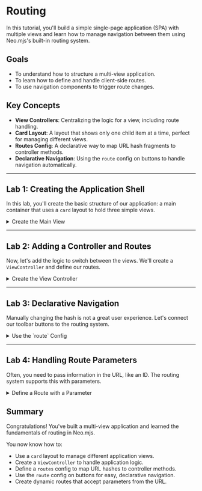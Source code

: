 # Routing

In this tutorial, you'll build a simple single-page application (SPA) with multiple views and learn how to manage navigation between them using Neo.mjs's built-in routing system.

## Goals

- To understand how to structure a multi-view application.
- To learn how to define and handle client-side routes.
- To use navigation components to trigger route changes.

## Key Concepts

- **View Controllers**: Centralizing the logic for a view, including route handling.
- **Card Layout**: A layout that shows only one child item at a time, perfect for managing different views.
- **Routes Config**: A declarative way to map URL hash fragments to controller methods.
- **Declarative Navigation**: Using the `route` config on buttons to handle navigation automatically.

---

## Lab 1: Creating the Application Shell

In this lab, you'll create the basic structure of our application: a main container that uses a `card` layout to hold three simple views.

<details>
<summary>Create the Main View</summary>

The `MainView` will be a `Container` with a `card` layout. The `items` array will hold our three "pages": a home view, an about view, and a contact view. For now, these are just simple components with some text.

```javascript live-preview
import Component from '../../src/component/Base.mjs';
import Container from '../../src/container/Base.mjs';
import Toolbar   from '../../src/toolbar/Base.mjs';

class MainView extends Container {
    static config = {
        className: 'Tutorial.Routing.MainView',
        layout   : {ntype: 'vbox', align: 'stretch'},
        items    : [{
            module   : Toolbar,
            flex     : 'none',
            items    : [
                {ntype: 'button', text: 'Home'},
                {ntype: 'button', text: 'About'},
                {ntype: 'button', text: 'Contact'}
            ]
        }, {
            module   : Container,
            flex     : 1,
            layout   : {ntype: 'card', index: 0},
            reference: 'main-container',
            items    : [{
                module: Component,
                vdom  : {tag: 'h1', html: 'Home View'}
            }, {
                module: Component,
                vdom  : {tag: 'h1', html: 'About View'}
            }, {
                module: Component,
                vdom  : {tag: 'h1', html: 'Contact View'}
            }]
        }]
    }
}

MainView = Neo.setupClass(MainView);
```

At this point, you should see a toolbar and the "Home View". The other two views exist but are not visible because the `card` layout's `activeIndex` is `0`. The buttons don't do anything yet.

</details>

---

## Lab 2: Adding a Controller and Routes

Now, let's add the logic to switch between the views. We'll create a `ViewController` and define our routes.

<details>
<summary>Create the View Controller</summary>

We will create a controller class and define a `routes` object. The keys of this object are the URL hash patterns we want to match (e.g., `#/home`), and the values are the names of the methods in our controller that should be called.

The handler methods will get a reference to our card layout container (using the `reference` we set in Lab 1) and update its `activeIndex`.

```javascript live-preview
import Component  from '../../src/component/Base.mjs';
import Container  from '../../src/container/Base.mjs';
import Controller from '../../src/controller/Component.mjs';
import Toolbar    from '../../src/toolbar/Base.mjs';

// 1. Define the ViewController
class ViewController extends Controller {
    static config = {
        className: 'Tutorial.Routing.ViewController',
        
        // The routes config maps hash patterns to handler methods
        routes: {
            '/home'   : 'onHomeRoute',
            '/about'  : 'onAboutRoute',
            '/contact': 'onContactRoute'
        }
    }

    onHomeRoute() {
        this.getReference('main-container').layout.activeIndex = 0;
    }

    onAboutRoute() {
        this.getReference('main-container').layout.activeIndex = 1;
    }

    onContactRoute() {
        this.getReference('main-container').layout.activeIndex = 2;
    }
}

// 2. Define the MainView
class MainView extends Container {
    static config = {
        className: 'Tutorial.Routing.MainView',
        
        // 3. Attach the controller to the view
        controller: ViewController,

        layout   : {ntype: 'vbox', align: 'stretch'},
        items    : [{
            module   : Toolbar,
            flex     : 'none',
            items    : [
                {ntype: 'button', text: 'Home'},
                {ntype: 'button', text: 'About'},
                {ntype: 'button', text: 'Contact'}
            ]
        }, {
            module   : Container,
            flex     : 1,
            layout   : {ntype: 'card', index: 0},
            reference: 'main-container',
            items    : [{
                module: Component,
                vdom  : {tag: 'h1', html: 'Home View'}
            }, {
                module: Component,
                vdom  : {tag: 'h1', html: 'About View'}
            }, {
                module: Component,
                vdom  : {tag: 'h1', html: 'Contact View'}
            }]
        }]
    }
}

MainView = Neo.setupClass(MainView);
```

Now, if you manually change the URL hash in your browser's address bar (e.g., add `#/about` to the end of the URL), you will see the view change! The controller is listening for hash changes and updating the UI accordingly.

</details>

---

## Lab 3: Declarative Navigation

Manually changing the hash is not a great user experience. Let's connect our toolbar buttons to the routing system.

<details>
<summary>Use the `route` Config</summary>

Neo.mjs buttons (and other components) have a special `route` config. When you provide a hash string to this config, the component will automatically change the browser's URL hash when it is clicked.

Let's update the `items` in our `Toolbar`.

```javascript live-preview
import Component  from '../../src/component/Base.mjs';
import Container  from '../../src/container/Base.mjs';
import Controller from '../../src/controller/Component.mjs';
import Toolbar    from '../../src/toolbar/Base.mjs';

class ViewController extends Controller {
    static config = {
        className: 'Tutorial.Routing.ViewController',
        routes: {
            '/home'   : 'onHomeRoute',
            '/about'  : 'onAboutRoute',
            '/contact': 'onContactRoute'
        }
    }
    onHomeRoute() {
        this.getReference('main-container').layout.activeIndex = 0;
    }
    onAboutRoute() {
        this.getReference('main-container').layout.activeIndex = 1;
    }
    onContactRoute() {
        this.getReference('main-container').layout.activeIndex = 2;
    }
}

class MainView extends Container {
    static config = {
        className : 'Tutorial.Routing.MainView',
        controller: ViewController,
        layout    : {ntype: 'vbox', align: 'stretch'},
        items     : [{
            module: Toolbar,
            flex  : 'none',
            items : [
                // Add the 'route' config to each button
                {ntype: 'button', text: 'Home',    route: '#/home'},
                {ntype: 'button', text: 'About',   route: '#/about'},
                {ntype: 'button', text: 'Contact', route: '#/contact'}
            ]
        }, {
            module   : Container,
            flex     : 1,
            layout   : {ntype: 'card', index: 0},
            reference: 'main-container',
            items    : [{
                module: Component,
                vdom  : {tag: 'h1', html: 'Home View'}
            }, {
                module: Component,
                vdom  : {tag: 'h1', html: 'About View'}
            }, {
                module: Component,
                vdom  : {tag: 'h1', html: 'Contact View'}
            }]
        }]
    }
}

MainView = Neo.setupClass(MainView);
```

Now, clicking the buttons in the toolbar will update the URL hash, which in turn triggers the correct handler in your `ViewController`, which then switches the active card in your `MainView`. You have a fully functional multi-view application!

</details>

---

## Lab 4: Handling Route Parameters

Often, you need to pass information in the URL, like an ID. The routing system supports this with parameters.

<details>
<summary>Define a Route with a Parameter</summary>

Let's add a "Users" view and a route that can accept a user ID. A parameter is defined in the route pattern using curly braces: `{paramName}`.

The handler method will receive an object containing the parsed parameters as its first argument.

```javascript live-preview
import Component  from '../../src/component/Base.mjs';
import Container  from '../../src/container/Base.mjs';
import Controller from '../../src/controller/Component.mjs';
import Toolbar    from '../../src/toolbar/Base.mjs';

class ViewController extends Controller {
    static config = {
        className: 'Tutorial.Routing.ViewController',
        routes: {
            '/home'        : 'onHomeRoute',
            '/users/{name}': 'onUserRoute' // New route with a parameter
        }
    }

    onHomeRoute() {
        this.getReference('main-container').layout.activeIndex = 0;
    }

    // The 'params' object will contain the value from the URL
    onUserRoute(params) {
        const userView = this.getReference('user-view');
        
        // Update the user view with the parameter
        userView.vdom.html = `Displaying profile for: ${params.name}`;
        
        // Switch to the user view
        this.getReference('main-container').layout.activeIndex = 1;
    }
}

class MainView extends Container {
    static config = {
        className : 'Tutorial.Routing.MainView',
        controller: ViewController,
        layout    : {ntype: 'vbox', align: 'stretch'},
        items     : [{
            module: Toolbar,
            flex  : 'none',
            items : [
                {ntype: 'button', text: 'Home',      route: '#/home'},
                {ntype: 'button', text: 'User: John', route: '#/users/John'},
                {ntype: 'button', text: 'User: Jane', route: '#/users/Jane'}
            ]
        }, {
            module   : Container,
            flex     : 1,
            layout   : {ntype: 'card', index: 0},
            reference: 'main-container',
            items    : [{
                module: Component,
                vdom  : {tag: 'h1', html: 'Home View'}
            }, {
                module   : Component,
                reference: 'user-view', // Add a reference to the user view
                vdom     : {tag: 'h1', html: 'Please select a user'}
            }]
        }]
    }
}

MainView = Neo.setupClass(MainView);
```

Now, when you click the "User: John" or "User: Jane" buttons, the `onUserRoute` handler is called. It receives the name from the URL, updates the content of the user view, and then makes that view active.

</details>

## Summary

Congratulations! You've built a multi-view application and learned the fundamentals of routing in Neo.mjs.

You now know how to:
- Use a `card` layout to manage different application views.
- Create a `ViewController` to handle application logic.
- Define a `routes` config to map URL hashes to controller methods.
- Use the `route` config on buttons for easy, declarative navigation.
- Create dynamic routes that accept parameters from the URL.
